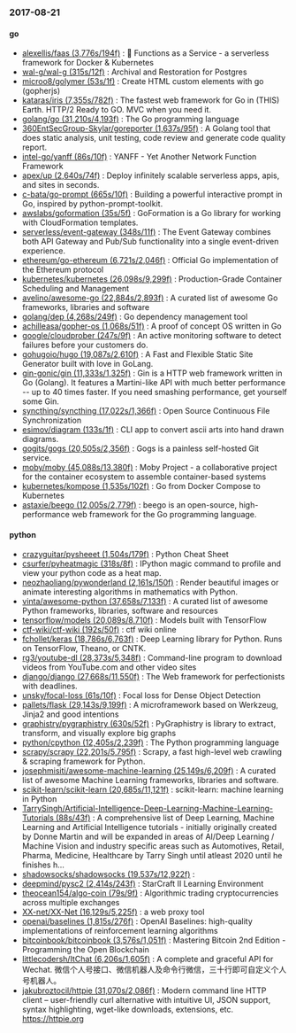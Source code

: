 ### 2017-08-21

#### go
* [alexellis/faas (3,776s/194f)](https://github.com/alexellis/faas) : 🐳 Functions as a Service - a serverless framework for Docker & Kubernetes
* [wal-g/wal-g (315s/12f)](https://github.com/wal-g/wal-g) : Archival and Restoration for Postgres
* [microo8/golymer (53s/1f)](https://github.com/microo8/golymer) : Create HTML custom elements with go (gopherjs)
* [kataras/iris (7,355s/782f)](https://github.com/kataras/iris) : The fastest web framework for Go in (THIS) Earth. HTTP/2 Ready to GO. MVC when you need it.
* [golang/go (31,210s/4,193f)](https://github.com/golang/go) : The Go programming language
* [360EntSecGroup-Skylar/goreporter (1,637s/95f)](https://github.com/360EntSecGroup-Skylar/goreporter) : A Golang tool that does static analysis, unit testing, code review and generate code quality report.
* [intel-go/yanff (86s/10f)](https://github.com/intel-go/yanff) : YANFF - Yet Another Network Function Framework
* [apex/up (2,640s/74f)](https://github.com/apex/up) : Deploy infinitely scalable serverless apps, apis, and sites in seconds.
* [c-bata/go-prompt (665s/10f)](https://github.com/c-bata/go-prompt) : Building a powerful interactive prompt in Go, inspired by python-prompt-toolkit.
* [awslabs/goformation (35s/5f)](https://github.com/awslabs/goformation) : GoFormation is a Go library for working with CloudFormation templates.
* [serverless/event-gateway (348s/11f)](https://github.com/serverless/event-gateway) : The Event Gateway combines both API Gateway and Pub/Sub functionality into a single event-driven experience.
* [ethereum/go-ethereum (6,721s/2,046f)](https://github.com/ethereum/go-ethereum) : Official Go implementation of the Ethereum protocol
* [kubernetes/kubernetes (26,098s/9,299f)](https://github.com/kubernetes/kubernetes) : Production-Grade Container Scheduling and Management
* [avelino/awesome-go (22,884s/2,893f)](https://github.com/avelino/awesome-go) : A curated list of awesome Go frameworks, libraries and software
* [golang/dep (4,268s/249f)](https://github.com/golang/dep) : Go dependency management tool
* [achilleasa/gopher-os (1,068s/51f)](https://github.com/achilleasa/gopher-os) : A proof of concept OS written in Go
* [google/cloudprober (247s/9f)](https://github.com/google/cloudprober) : An active monitoring software to detect failures before your customers do.
* [gohugoio/hugo (19,087s/2,610f)](https://github.com/gohugoio/hugo) : A Fast and Flexible Static Site Generator built with love in GoLang.
* [gin-gonic/gin (11,333s/1,325f)](https://github.com/gin-gonic/gin) : Gin is a HTTP web framework written in Go (Golang). It features a Martini-like API with much better performance -- up to 40 times faster. If you need smashing performance, get yourself some Gin.
* [syncthing/syncthing (17,022s/1,366f)](https://github.com/syncthing/syncthing) : Open Source Continuous File Synchronization
* [esimov/diagram (133s/1f)](https://github.com/esimov/diagram) : CLI app to convert ascii arts into hand drawn diagrams.
* [gogits/gogs (20,505s/2,356f)](https://github.com/gogits/gogs) : Gogs is a painless self-hosted Git service.
* [moby/moby (45,088s/13,380f)](https://github.com/moby/moby) : Moby Project - a collaborative project for the container ecosystem to assemble container-based systems
* [kubernetes/kompose (1,535s/102f)](https://github.com/kubernetes/kompose) : Go from Docker Compose to Kubernetes
* [astaxie/beego (12,005s/2,779f)](https://github.com/astaxie/beego) : beego is an open-source, high-performance web framework for the Go programming language.

#### python
* [crazyguitar/pysheeet (1,504s/179f)](https://github.com/crazyguitar/pysheeet) : Python Cheat Sheet
* [csurfer/pyheatmagic (318s/8f)](https://github.com/csurfer/pyheatmagic) : IPython magic command to profile and view your python code as a heat map.
* [neozhaoliang/pywonderland (2,161s/150f)](https://github.com/neozhaoliang/pywonderland) : Render beautiful images or animate interesting algorithms in mathematics with Python.
* [vinta/awesome-python (37,658s/7,133f)](https://github.com/vinta/awesome-python) : A curated list of awesome Python frameworks, libraries, software and resources
* [tensorflow/models (20,089s/8,710f)](https://github.com/tensorflow/models) : Models built with TensorFlow
* [ctf-wiki/ctf-wiki (192s/50f)](https://github.com/ctf-wiki/ctf-wiki) : ctf wiki online
* [fchollet/keras (18,786s/6,763f)](https://github.com/fchollet/keras) : Deep Learning library for Python. Runs on TensorFlow, Theano, or CNTK.
* [rg3/youtube-dl (28,373s/5,348f)](https://github.com/rg3/youtube-dl) : Command-line program to download videos from YouTube.com and other video sites
* [django/django (27,668s/11,550f)](https://github.com/django/django) : The Web framework for perfectionists with deadlines.
* [unsky/focal-loss (61s/10f)](https://github.com/unsky/focal-loss) : Focal loss for Dense Object Detection
* [pallets/flask (29,143s/9,199f)](https://github.com/pallets/flask) : A microframework based on Werkzeug, Jinja2 and good intentions
* [graphistry/pygraphistry (630s/52f)](https://github.com/graphistry/pygraphistry) : PyGraphistry is library to extract, transform, and visually explore big graphs
* [python/cpython (12,405s/2,239f)](https://github.com/python/cpython) : The Python programming language
* [scrapy/scrapy (22,201s/5,795f)](https://github.com/scrapy/scrapy) : Scrapy, a fast high-level web crawling & scraping framework for Python.
* [josephmisiti/awesome-machine-learning (25,149s/6,209f)](https://github.com/josephmisiti/awesome-machine-learning) : A curated list of awesome Machine Learning frameworks, libraries and software.
* [scikit-learn/scikit-learn (20,685s/11,121f)](https://github.com/scikit-learn/scikit-learn) : scikit-learn: machine learning in Python
* [TarrySingh/Artificial-Intelligence-Deep-Learning-Machine-Learning-Tutorials (88s/43f)](https://github.com/TarrySingh/Artificial-Intelligence-Deep-Learning-Machine-Learning-Tutorials) : A comprehensive list of Deep Learning, Machine Learning and Artificial Intelligence tutorials - initially originally created by Donne Martin and will be expanded in areas of AI/Deep Learning / Machine Vision and industry specific areas such as Automotives, Retail, Pharma, Medicine, Healthcare by Tarry Singh until atleast 2020 until he finishes h…
* [shadowsocks/shadowsocks (19,537s/12,922f)](https://github.com/shadowsocks/shadowsocks) : 
* [deepmind/pysc2 (2,414s/243f)](https://github.com/deepmind/pysc2) : StarCraft II Learning Environment
* [theocean154/algo-coin (79s/9f)](https://github.com/theocean154/algo-coin) : Algorithmic trading cryptocurrencies across multiple exchanges
* [XX-net/XX-Net (16,129s/5,225f)](https://github.com/XX-net/XX-Net) : a web proxy tool
* [openai/baselines (1,815s/276f)](https://github.com/openai/baselines) : OpenAI Baselines: high-quality implementations of reinforcement learning algorithms
* [bitcoinbook/bitcoinbook (3,576s/1,051f)](https://github.com/bitcoinbook/bitcoinbook) : Mastering Bitcoin 2nd Edition - Programming the Open Blockchain
* [littlecodersh/ItChat (6,206s/1,605f)](https://github.com/littlecodersh/ItChat) : A complete and graceful API for Wechat. 微信个人号接口、微信机器人及命令行微信，三十行即可自定义个人号机器人。
* [jakubroztocil/httpie (31,070s/2,086f)](https://github.com/jakubroztocil/httpie) : Modern command line HTTP client – user-friendly curl alternative with intuitive UI, JSON support, syntax highlighting, wget-like downloads, extensions, etc. https://httpie.org
